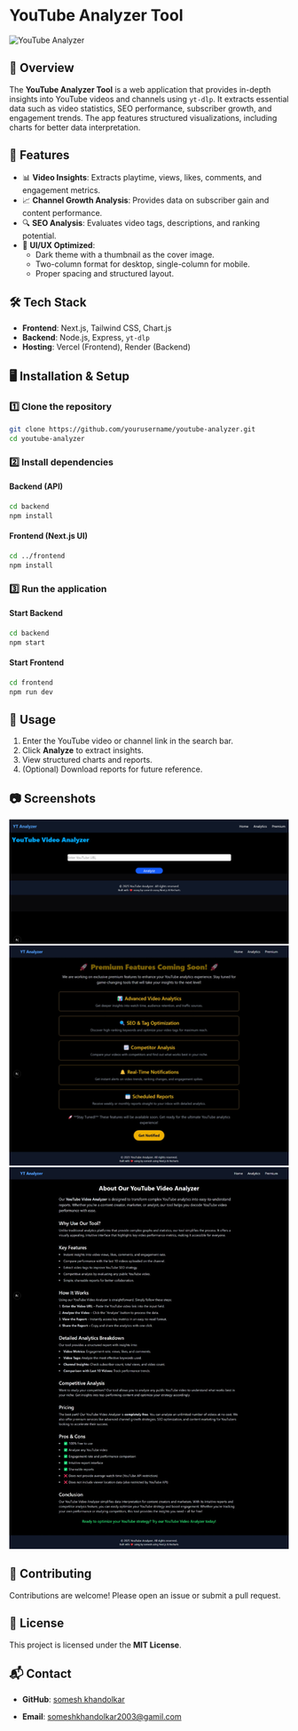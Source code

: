 # YouTube Analyzer Tool

![YouTube Analyzer](https://your-image-url.com/thumbnail.png)

## 🚀 Overview
The **YouTube Analyzer Tool** is a web application that provides in-depth insights into YouTube videos and channels using `yt-dlp`. It extracts essential data such as video statistics, SEO performance, subscriber growth, and engagement trends. The app features structured visualizations, including charts for better data interpretation.

## 🎯 Features
- 📊 **Video Insights**: Extracts playtime, views, likes, comments, and engagement metrics.
- 📈 **Channel Growth Analysis**: Provides data on subscriber gain and content performance.
- 🔍 **SEO Analysis**: Evaluates video tags, descriptions, and ranking potential.
- 🎨 **UI/UX Optimized**:
  - Dark theme with a thumbnail as the cover image.
  - Two-column format for desktop, single-column for mobile.
  - Proper spacing and structured layout.


## 🛠️ Tech Stack
- **Frontend**: Next.js, Tailwind CSS, Chart.js
- **Backend**: Node.js, Express, `yt-dlp`
- **Hosting**: Vercel (Frontend), Render (Backend)

## 🖥️ Installation & Setup
### 1️⃣ Clone the repository
```sh
git clone https://github.com/yourusername/youtube-analyzer.git
cd youtube-analyzer
```

### 2️⃣ Install dependencies
#### Backend (API)
```sh
cd backend
npm install
```

#### Frontend (Next.js UI)
```sh
cd ../frontend
npm install
```

### 3️⃣ Run the application
#### Start Backend
```sh
cd backend
npm start
```

#### Start Frontend
```sh
cd frontend
npm run dev
```

## 📌 Usage
1. Enter the YouTube video or channel link in the search bar.
2. Click **Analyze** to extract insights.
3. View structured charts and reports.
4. (Optional) Download reports for future reference.

## 📷 Screenshots
![main page](demo/a.png)
![about](demo/b.jpeg)
![featuures list to be added](demo/c.jpeg)




## 🤝 Contributing
Contributions are welcome! Please open an issue or submit a pull request.

## 📜 License
This project is licensed under the **MIT License**.

## 📬 Contact
- **GitHub**: [somesh khandolkar](https://github.com/khandolkar-somesh)

- **Email**: someshkhandolkar2003@gamil.com
